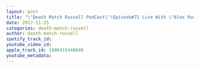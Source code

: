 ```yaml
---
layout: post
title: "\"Death Match Russell PodCast\"!Episode#71 Live With \"Alex Rudolph of VikingWarParty\"!Vs \"TheRejects\"As GCW Presents\"Read To Die\" Tune in!"
date: 2017-11-25
categories: death-match-russell
author: death-match-russell
spotify_track_id: 
youtube_video_id: 
apple_track_id: 1000415440848
youtube_metadata: 
---
```

